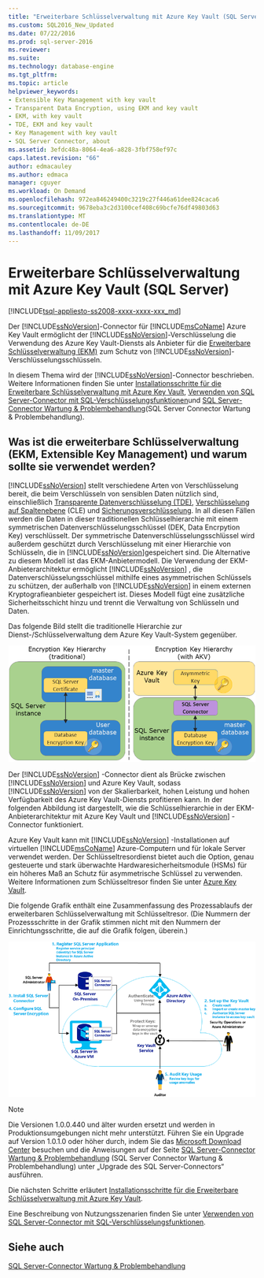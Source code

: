 ```yaml
---
title: "Erweiterbare Schlüsselverwaltung mit Azure Key Vault (SQL Server) | Microsoft-Dokumentation"
ms.custom: SQL2016_New_Updated
ms.date: 07/22/2016
ms.prod: sql-server-2016
ms.reviewer: 
ms.suite: 
ms.technology: database-engine
ms.tgt_pltfrm: 
ms.topic: article
helpviewer_keywords:
- Extensible Key Management with key vault
- Transparent Data Encryption, using EKM and key vault
- EKM, with key vault
- TDE, EKM and key vault
- Key Management with key vault
- SQL Server Connector, about
ms.assetid: 3efdc48a-8064-4ea6-a828-3fbf758ef97c
caps.latest.revision: "66"
author: edmacauley
ms.author: edmaca
manager: cguyer
ms.workload: On Demand
ms.openlocfilehash: 972ea846249400c3219c27f446a61dee824caca6
ms.sourcegitcommit: 9678eba3c2d3100cef408c69bcfe76df49803d63
ms.translationtype: MT
ms.contentlocale: de-DE
ms.lasthandoff: 11/09/2017
---
```

# <a name="extensible-key-management-using-azure-key-vault-sql-server"></a>Erweiterbare Schlüsselverwaltung mit Azure Key Vault (SQL Server)
[!INCLUDE[tsql-appliesto-ss2008-xxxx-xxxx-xxx_md](../../../includes/tsql-appliesto-ss2008-xxxx-xxxx-xxx-md.md)]

  Der [!INCLUDE[ssNoVersion](../../../includes/ssnoversion-md.md)]-Connector für [!INCLUDE[msCoName](../../../includes/msconame-md.md)] Azure Key Vault ermöglicht der [!INCLUDE[ssNoVersion](../../../includes/ssnoversion-md.md)]-Verschlüsselung die Verwendung des Azure Key Vault-Diensts als Anbieter für die [Erweiterbare Schlüsselverwaltung &#40;EKM&#41;](../../../relational-databases/security/encryption/extensible-key-management-ekm.md) zum Schutz von [!INCLUDE[ssNoVersion](../../../includes/ssnoversion-md.md)]-Verschlüsselungsschlüsseln.  
  
 In diesem Thema wird der [!INCLUDE[ssNoVersion](../../../includes/ssnoversion-md.md)]-Connector beschrieben. Weitere Informationen finden Sie unter [Installationsschritte für die Erweiterbare Schlüsselverwaltung mit Azure Key Vault](../../../relational-databases/security/encryption/setup-steps-for-extensible-key-management-using-the-azure-key-vault.md), [Verwenden von SQL Server-Connector mit SQL-Verschlüsselungsfunktionen](../../../relational-databases/security/encryption/use-sql-server-connector-with-sql-encryption-features.md)und [SQL Server-Connector Wartung &amp; Problembehandlung](../../../relational-databases/security/encryption/sql-server-connector-maintenance-troubleshooting.md)(SQL Server Connector Wartung &amp; Problembehandlung).  
  
##  <a name="Uses"></a> Was ist die erweiterbare Schlüsselverwaltung (EKM, Extensible Key Management) und warum sollte sie verwendet werden?  
 [!INCLUDE[ssNoVersion](../../../includes/ssnoversion-md.md)] stellt verschiedene Arten von Verschlüsselung bereit, die beim Verschlüsseln von sensiblen Daten nützlich sind, einschließlich [Transparente Datenverschlüsselung &#40;TDE&#41;](../../../relational-databases/security/encryption/transparent-data-encryption.md), [Verschlüsselung auf Spaltenebene](../../../t-sql/functions/cryptographic-functions-transact-sql.md) (CLE) und [Sicherungsverschlüsselung](../../../relational-databases/backup-restore/backup-encryption.md). In all diesen Fällen werden die Daten in dieser traditionellen Schlüsselhierarchie mit einem symmetrischen Datenverschlüsselungsschlüssel (DEK, Data Encrpytion Key) verschlüsselt. Der symmetrische Datenverschlüsselungsschlüssel wird außerdem geschützt durch Verschlüsselung mit einer Hierarchie von Schlüsseln, die in [!INCLUDE[ssNoVersion](../../../includes/ssnoversion-md.md)]gespeichert sind. Die Alternative zu diesem Modell ist das EKM-Anbietermodell. Die Verwendung der EKM-Anbieterarchitektur ermöglicht [!INCLUDE[ssNoVersion](../../../includes/ssnoversion-md.md)] , die Datenverschlüsselungsschlüssel mithilfe eines asymmetrischen Schlüssels zu schützen, der außerhalb von [!INCLUDE[ssNoVersion](../../../includes/ssnoversion-md.md)] in einem externen Kryptografieanbieter gespeichert ist. Dieses Modell fügt eine zusätzliche Sicherheitsschicht hinzu und trennt die Verwaltung von Schlüsseln und Daten.  
   
 Das folgende Bild stellt die traditionelle Hierarchie zur Dienst-/Schlüsselverwaltung dem Azure Key Vault-System gegenüber.  
  
 ![EKM-Schlüssel-Hierarchie-traditionell](../../../relational-databases/security/encryption/media/ekm-key-hierarchy-traditional.png "ekm-key-hierarchy-traditional")  
  
   
 Der [!INCLUDE[ssNoVersion](../../../includes/ssnoversion-md.md)] -Connector dient als Brücke zwischen [!INCLUDE[ssNoVersion](../../../includes/ssnoversion-md.md)] und Azure Key Vault, sodass [!INCLUDE[ssNoVersion](../../../includes/ssnoversion-md.md)] von der Skalierbarkeit, hohen Leistung und hohen Verfügbarkeit des Azure Key Vault-Diensts profitieren kann. In der folgenden Abbildung ist dargestellt, wie die Schlüsselhierarchie in der EKM-Anbieterarchitektur mit Azure Key Vault und [!INCLUDE[ssNoVersion](../../../includes/ssnoversion-md.md)] -Connector funktioniert.  
  
  Azure Key Vault kann mit [!INCLUDE[ssNoVersion](../../../includes/ssnoversion-md.md)] -Installationen auf virtuellen [!INCLUDE[msCoName](../../../includes/msconame-md.md)] Azure-Computern und für lokale Server verwendet werden. Der Schlüsseltresordienst bietet auch die Option, genau gesteuerte und stark überwachte Hardwaresicherheitsmodule (HSMs) für ein höheres Maß an Schutz für asymmetrische Schlüssel zu verwenden. Weitere Informationen zum Schlüsseltresor finden Sie unter [Azure Key Vault](http://go.microsoft.com/fwlink/?LinkId=521401).  
  
 Die folgende Grafik enthält eine Zusammenfassung des Prozessablaufs der erweiterbaren Schlüsselverwaltung mit Schlüsseltresor. (Die Nummern der Prozessschritte in der Grafik stimmen nicht mit den Nummern der Einrichtungsschritte, die auf die Grafik folgen, überein.)  
  
 ![SQL Server-EKM mit Azure Key Vault](../../../relational-databases/security/encryption/media/ekm-using-azure-key-vault.png "SQL Server EKM using the Azure Key Vault")  

> [!NOTE]  
>  Die Versionen 1.0.0.440 und älter wurden ersetzt und werden in Produktionsumgebungen nicht mehr unterstützt. Führen Sie ein Upgrade auf Version 1.0.1.0 oder höher durch, indem Sie das [Microsoft Download Center](https://www.microsoft.com/download/details.aspx?id=45344) besuchen und die Anweisungen auf der Seite [SQL Server-Connector Wartung &amp; Problembehandlung](../../../relational-databases/security/encryption/sql-server-connector-maintenance-troubleshooting.md) (SQL Server Connector Wartung &amp; Problembehandlung) unter „Upgrade des SQL Server-Connectors“ ausführen.
  
 Die nächsten Schritte erläutert [Installationsschritte für die Erweiterbare Schlüsselverwaltung mit Azure Key Vault](../../../relational-databases/security/encryption/setup-steps-for-extensible-key-management-using-the-azure-key-vault.md).  
  
 Eine Beschreibung von Nutzungsszenarien finden Sie unter [Verwenden von SQL Server-Connector mit SQL-Verschlüsselungsfunktionen](../../../relational-databases/security/encryption/use-sql-server-connector-with-sql-encryption-features.md).  
  
## <a name="see-also"></a>Siehe auch  
 [SQL Server-Connector Wartung & Problembehandlung](../../../relational-databases/security/encryption/sql-server-connector-maintenance-troubleshooting.md)  
  
  

